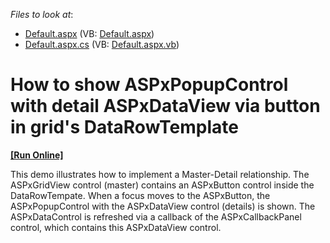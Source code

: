 <!-- default file list -->
*Files to look at*:

* [Default.aspx](./CS/WebSite/Default.aspx) (VB: [Default.aspx](./VB/WebSite/Default.aspx))
* [Default.aspx.cs](./CS/WebSite/Default.aspx.cs) (VB: [Default.aspx.vb](./VB/WebSite/Default.aspx.vb))
<!-- default file list end -->
# How to show ASPxPopupControl with detail ASPxDataView via button in grid's DataRowTemplate
<!-- run online -->
**[[Run Online]](https://codecentral.devexpress.com/e2241/)**
<!-- run online end -->


<p>This demo illustrates how to implement a Master-Detail relationship. The ASPxGridView control (master) contains an ASPxButton control inside the DataRowTempate. When a focus moves to the ASPxButton, the ASPxPopupControl with the ASPxDataView control (details) is shown. The ASPxDataControl is refreshed via a callback of the ASPxCallbackPanel control, which contains this ASPxDataView control.</p>

<br/>


